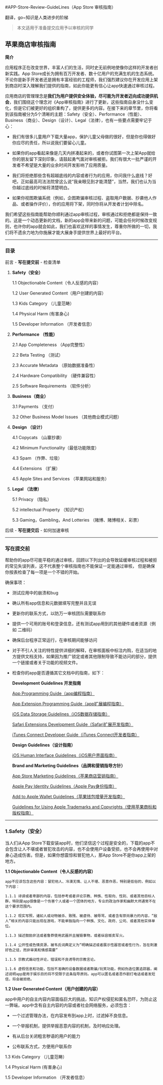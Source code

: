 #APP-Store-Review-GuideLines（App Store 审核指南）

翻译，go~知识是人类进步的阶梯

>本文适用于准备提交应用予以审核的同学

## 苹果商店审核指南

**简介**

应用程序正在改变世界，丰富人们的生活，同时史无前例地使像你这样的开发者创新实践。App Store成长为拥有百万开发者、数十亿用户的充满生机的生态系统。不论你是新手开发者还是拥有丰富经验的工程师，我们强烈建议你在开发应用上架到商店时深入理解我们提供的指南，如此你能更有信心让app快速通过审核过程。

应用商店的管理理念是**我们为用户提供安全体验，尽可能为开发者迈向成功提供机会**，我们围绕这个理念对《App审核指南》进行了更新，这些指南自身没什么变化，但是它们被更好的组织重构了，提供更多的内容。在接下来的章节里，你将看到该指南被分为5个清晰的主题：Safety（安全）、Performance（性能）、Business（商业）、Design（设计）、Legal（法律），也有一些要点需要牢记于心：

 * 我们有很多儿童用户下载大量app，保护儿童父母做的很好，但是你也得做好你应尽的责任，所以说我们要留心儿童。

 * 如果你的app看起来像是几天内拼凑起来的，或者你试图第一次上架App就给你的朋友留下深刻印象，请鼓起勇气面对审核被拒。我们有很大一批严谨的开发者不希望是大量的业余时间开发影响了应用质量。

 * 我们将拒绝那些含有超越底线的内容或者行为的应用，你问我什么底线？好吧，正如最高司法法院曾这么说“我亲眼见到才能清楚”，当然，我们也认为当你越过底线的时候将清楚明白。

 * 如果你视图欺骗系统（例如，企图欺骗审核过程、盗取用户数据、抄袭他人作品、或者操作评价），你的应用将下架，同时你将从开发者计划中除名。

我们希望这些指南能帮助你顺利通过app审核过程，审核通过和拒绝都是保持一致的。这是一个动态更新的文档，新的app会带来新的问题，可能会任何时候改变规则，也许你的app就会如此，我们也喜欢这样的事情发生，尊重你所做的一切，我们将不遗余力地为你施展才能大展身手提供世界上最好的平台。

---

### 目录

前言 - **写在提交前** - 检查清单

1. **Safety（安全）**

    1.1 Objectionable Content（令人反感的内容）

    1.2 User Generated Content（用户创建的内容）

    1.3 Kids Category （儿童范畴）

    1.4 Physical Harm (有害身心)

    1.5 Developer Information （开发者信息）

2. **Performance （性能）**

    2.1 App Completeness （App完整性）

    2.2 Beta Testing （测试）

    2.3 Accurate Metadata （原始数据准备性）

    2.4 Hardware Compatibility （硬件兼容性）

    2.5 Software Requirements （软件分析）

3. **Business（商业）**

    3.1 Payments （支付）

    3.2 Other Business Model Issues （其他商业模式问题）

4. **Design （设计）**

    4.1 Copycats （山寨抄袭）

    4.2 Minimum Functionality（最低功能限度）

    4.3 Spam （作弊、垃圾）

    4.4 Extensions （扩展）

    4.5 Apple Sites and Services （苹果网站和服务）

5. **Legal （法律）**

    5.1 Privacy （隐私）

    5.2 intellectual Property （知识产权）

    5.3 Gaming，Gambling，And Lotteries （赌博、赌博相关、彩票）

后续 - **写在提交后** - 如何加速审核

---

### 写在提交前

帮助你的app尽可能平稳的通过审核，回顾以下列出的会导致延缓审核过程和被拒的常见失误列表，这不代表整个审核指南也不能保证一定能通过审核，
但是确保你按表检查了每一项是一个不错的开始。

确保事项：

 * 测试应用中的崩溃和bug

 * 确认所有app信息和元数据填写完整并且无误

 * 更新你的联系方式，以防万一审核团队需要联系你

 * 提供一个可用的账号和登录信息，还有测试app用到的其他硬件或者资源（例如 二维码）

 * 确保后台程序正常运行，在审核期间能够访问

 * 对于不引人关注的特性提供详细的解释，在审核面板中标注内购，在适当的地方提供文档支持，如果因为推广锁定或者其他限制导致不能访问的部分，提供一个链接或者关于功能的视频文件。

 * 检查你的app是否遵循其它文档中的指南，如下：

    **Development Guidelines 开发指南**

    [App Programming Guide（app编程指南）](https://developer.apple.com/library/ios/documentation/iPhone/Conceptual/iPhoneOSProgrammingGuide/Introduction/Introduction.html#//apple_ref/doc/uid/TP40007072)

    [App Extension Programming Guide（app扩展编程指南）](https://developer.apple.com/library/mac/documentation/General/Conceptual/ExtensibilityPG/)

    [iOS Data Storage Guidelines（iOS数据存储指南）](https://developer.apple.com/icloud/documentation/data-storage/index.html)

    [Safari Extensions Development Guide（Safari扩展开发指南）](https://developer.apple.com/library/safari/documentation/Tools/Conceptual/SafariExtensionGuide/Introduction/Introduction.html)
    
    [iTunes Connect Developer Guide（iTunes Connect开发者指南）](https://developer.apple.com/library/ios/iTunesConnectGuide/)

    **Design Guidelines（设计指南）**

    [iOS Human Interface Guidelines（iOS用户界面指南）](https://developer.apple.com/library/ios/documentation/UserExperience/Conceptual/MobileHIG/)

    **Brand and Marketing Guidelines（品牌和营销指导方针）**

    [App Store Marketing Guidelines（苹果商店营销指南）](https://developer.apple.com/app-store/marketing/guidelines/)

    [Apple Pay Identity Guidelines（Apple Pay身份指南）](https://developer.apple.com/apple-pay/Apple-Pay-Identity-Guidelines.pdf)

    [Add to Apple Wallet Guidelines（苹果钱包增量开发指南）](https://developer.apple.com/wallet/Add-to-Apple-Wallet-Guidelines.pdf)

    [Guidelines for Using Apple Trademarks and Copyrights（使用苹果商标和版权指南）](http://www.apple.com/legal/intellectual-property/guidelinesfor3rdparties.html)

---

### 1.Safety（安全）

当人们从App Store下载安装app时，他们坚信这个过程是安全的，下载的app不会包含让人不堪或者冒犯攻击的内容，也不会使用户设备受损，也不会再使用中对身心造成伤害。但是，如果你想震惊和冒犯他人，那App Store不是你app上架的地方。

**1.1 Objectionable Content（令人反感的内容）**

    app不应该包含这些内容：冒犯他人、冷漠无情、让人不堪、恶意作恶，特别是低俗的，例如以下内容：

    1.1.1 诽谤或者卑鄙的内容，包括参考或者评论宗教、种族、性取向、性别、或者其他目标人群，特别是app很像是一个伤害个人或者一个团体的地方，专业的政治作家和幽默大师通常不在这个要求范围内。

    1.1.2 现实写照，诸如人或动物被杀、致残、被虐待、被辱骂，或者含有崇尚暴力的内容，“敌人”相关的内容只能出现在游戏，不能单独指向一个种族、文化、政府、公司、或者其他实体单位。

    1.1.3 描述鼓励非法或者鲁莽使用武器并且摧毁事物，或者纵容贩卖军火。

    1.1.4 公开性或色情资源，被韦氏词典定义为“明确描述或者展示性器官或者性行为，旨在刺激好色之徒，而非审美和情感需要”

    1.1.5 宗教式煽动性评论，错误和不良诱导的宗教言论。

    1.1.6 虚假信息和功能，包括不准确的设备数据或者欺骗/玩笑功能，例如伪造位置追踪器，阐述说明app是用于娱乐目的将不受限于这条指导原则。app可以匿名或者恶作剧打电话或者发短信，将会被拒绝。

**1.2 User Generated Content（用户创建的内容）**

app中用户的自主内容内容面临巨大的挑战，知识产权侵犯和匿名恐吓，为防止这一弊端，app中含有自主内容的内容或者社会网络服务，必须包含：

 * 一个过滤管理办法，在内容发布到app上时，过滤掉不良信息。

 * 一个举报机制，提供举报恶意内容的机制，及时响应处理。

 * 有从后台关闭粗言秽语的用户的能力

 * 公布联系方式，方便用户联系你



1.3 Kids Category （儿童范畴）

1.4 Physical Harm (有害身心)

1.5 Developer Information （开发者信息）
















